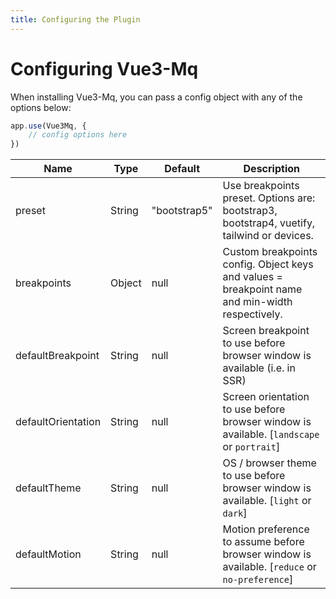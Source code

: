 ```yaml
---
title: Configuring the Plugin
---
```

# Configuring Vue3-Mq

When installing Vue3-Mq, you can pass a config object with any of the options below:

```js
app.use(Vue3Mq, {
    // config options here
})
```

| Name               | Type    | Default      | Description                                                                                     |
| ------------------ | ------- | ------------ | ----------------------------------------------------------------------------------------------- |
| preset             | String  | "bootstrap5" | Use breakpoints preset. Options are: bootstrap3, bootstrap4, vuetify, tailwind or devices.      |
| breakpoints        | Object  | null         | Custom breakpoints config. Object keys and values = breakpoint name and min-width respectively. |
| defaultBreakpoint  | String  | null         | Screen breakpoint to use before browser window is available (i.e. in SSR)                       |
| defaultOrientation | String  | null         | Screen orientation to use before browser window is available. [`landscape` or `portrait`]       |
| defaultTheme       | String  | null         | OS / browser theme to use before browser window is available. [`light` or `dark`]               |
| defaultMotion      | String  | null         | Motion preference to assume before browser window is available. [`reduce` or `no-preference`]   |